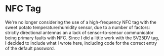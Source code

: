 # NFC Tag

We're no longer considering the use of a high-frequency NFC tag with the sweet potato temperature/humidity sensor, due to a number of factors: strictly directional antennas an a lack of sensor-to-sensor communicator being primary faults with NFC. Since I did a little work with the SV25DV tag, I decided to include what I wrote here, including code for the correct entry of the default password.
